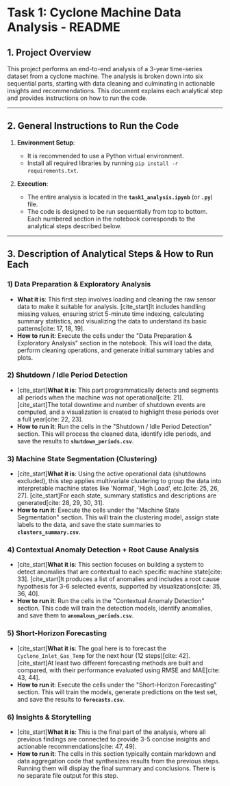 
# Task 1: Cyclone Machine Data Analysis - README

## 1. Project Overview

This project performs an end-to-end analysis of a 3-year time-series dataset from a cyclone machine. The analysis is broken down into six sequential parts, starting with data cleaning and culminating in actionable insights and recommendations. This document explains each analytical step and provides instructions on how to run the code.

---

## 2. General Instructions to Run the Code

1.  **Environment Setup**:
    * It is recommended to use a Python virtual environment.
    * Install all required libraries by running `pip install -r requirements.txt`.

2.  **Execution**:
    * The entire analysis is located in the **`task1_analysis.ipynb`** (or **`.py`**) file.
    * The code is designed to be run sequentially from top to bottom. Each numbered section in the notebook corresponds to the analytical steps described below.

---

## 3. Description of Analytical Steps & How to Run Each

### 1) Data Preparation & Exploratory Analysis

* **What it is**: This first step involves loading and cleaning the raw sensor data to make it suitable for analysis. [cite_start]It includes handling missing values, ensuring strict 5-minute time indexing, calculating summary statistics, and visualizing the data to understand its basic patterns[cite: 17, 18, 19].
* **How to run it**: Execute the cells under the "Data Preparation & Exploratory Analysis" section in the notebook. This will load the data, perform cleaning operations, and generate initial summary tables and plots.

### 2) Shutdown / Idle Period Detection

* [cite_start]**What it is**: This part programmatically detects and segments all periods when the machine was not operational[cite: 21]. [cite_start]The total downtime and number of shutdown events are computed, and a visualization is created to highlight these periods over a full year[cite: 22, 23].
* **How to run it**: Run the cells in the "Shutdown / Idle Period Detection" section. This will process the cleaned data, identify idle periods, and save the results to **`shutdown_periods.csv`**.

### 3) Machine State Segmentation (Clustering)

* [cite_start]**What it is**: Using the active operational data (shutdowns excluded), this step applies multivariate clustering to group the data into interpretable machine states like 'Normal', 'High Load', etc.[cite: 25, 26, 27]. [cite_start]For each state, summary statistics and descriptions are generated[cite: 28, 29, 30, 31].
* **How to run it**: Execute the cells under the "Machine State Segmentation" section. This will train the clustering model, assign state labels to the data, and save the state summaries to **`clusters_summary.csv`**.

### 4) Contextual Anomaly Detection + Root Cause Analysis

* [cite_start]**What it is**: This section focuses on building a system to detect anomalies that are contextual to each specific machine state[cite: 33]. [cite_start]It produces a list of anomalies and includes a root cause hypothesis for 3-6 selected events, supported by visualizations[cite: 35, 36, 40].
* **How to run it**: Run the cells in the "Contextual Anomaly Detection" section. This code will train the detection models, identify anomalies, and save them to **`anomalous_periods.csv`**.

### 5) Short-Horizon Forecasting

* [cite_start]**What it is**: The goal here is to forecast the `Cyclone_Inlet_Gas_Temp` for the next hour (12 steps)[cite: 42]. [cite_start]At least two different forecasting methods are built and compared, with their performance evaluated using RMSE and MAE[cite: 43, 44].
* **How to run it**: Execute the cells under the "Short-Horizon Forecasting" section. This will train the models, generate predictions on the test set, and save the results to **`forecasts.csv`**.

### 6) Insights & Storytelling

* [cite_start]**What it is**: This is the final part of the analysis, where all previous findings are connected to provide 3-5 concise insights and actionable recommendations[cite: 47, 49].
* **How to run it**: The cells in this section typically contain markdown and data aggregation code that synthesizes results from the previous steps. Running them will display the final summary and conclusions. There is no separate file output for this step.
